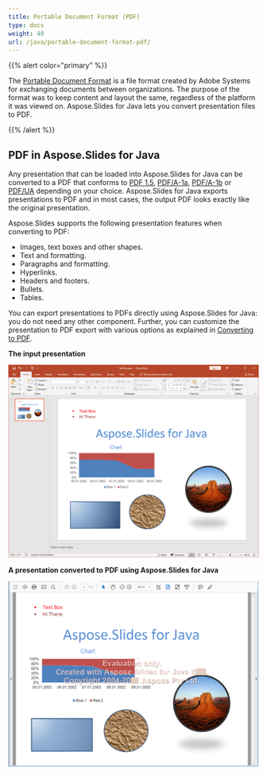 ```yaml
---
title: Portable Document Format (PDF)
type: docs
weight: 40
url: /java/portable-document-format-pdf/
---
```


{{% alert color="primary" %}} 

The [Portable Document Format](http://en.wikipedia.org/wiki/PDF_Format) is a file format created by Adobe Systems for exchanging documents between organizations. The purpose of the format was to keep content and layout the same, regardless of the platform it was viewed on. Aspose.Slides for Java lets you convert presentation files to PDF.

{{% /alert %}} 

## **PDF in Aspose.Slides for Java**
Any presentation that can be loaded into Aspose.Slides for Java can be converted to a PDF that conforms to [PDF 1.5](http://en.wikipedia.org/wiki/PDF/A), [PDF/A-1a](http://en.wikipedia.org/wiki/PDF/A), [PDF/A-1b](http://en.wikipedia.org/wiki/PDF/A) or [PDF/UA](https://en.wikipedia.org/wiki/PDF/UA) depending on your choice. Aspose.Slides for Java exports presentations to PDF and in most cases, the output PDF looks exactly like the original presentation.

Aspose.Slides supports the following presentation features when converting to PDF:

- Images, text boxes and other shapes.
- Text and formatting.
- Paragraphs and formatting.
- Hyperlinks.
- Headers and footers.
- Bullets.
- Tables.

You can export presentations to PDFs directly using Aspose.Slides for Java: you do not need any other component. Further, you can customize the presentation to PDF export with various options as explained in [Converting to PDF](/slides/java/converting-a-presentation/).

**The input presentation** 

![todo:image_alt_text](portable-document-format-pdf_1.png)


**A presentation converted to PDF using Aspose.Slides for Java** 

![todo:image_alt_text](portable-document-format-pdf_2.png)
